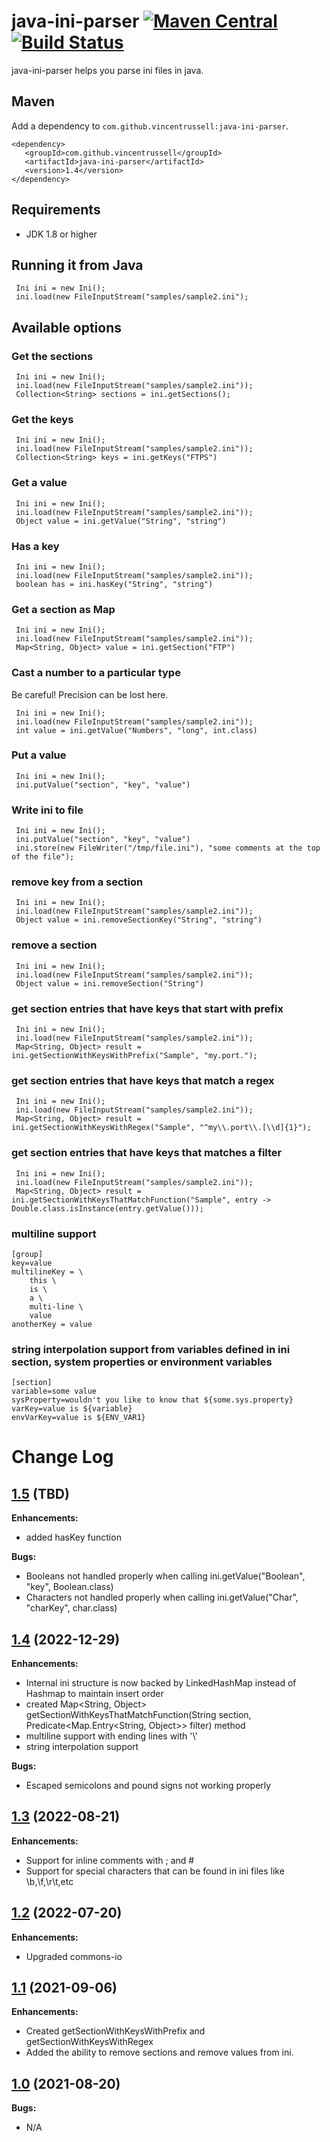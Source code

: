 # java-ini-parser [![Maven Central](https://img.shields.io/maven-central/v/com.github.vincentrussell/java-ini-parser.svg?label=Maven%20Central)](https://search.maven.org/search?q=g:%22com.github.vincentrussell%22%20AND%20a:%22java-ini-parser%22) [![Build Status](https://travis-ci.org/vincentrussell/java-ini-parser.svg?branch=master)](https://travis-ci.org/vincentrussell/java-ini-parser)

java-ini-parser helps you parse ini files in java.   

## Maven

Add a dependency to `com.github.vincentrussell:java-ini-parser`. 

```
<dependency>
   <groupId>com.github.vincentrussell</groupId>
   <artifactId>java-ini-parser</artifactId>
   <version>1.4</version>
</dependency>
```

## Requirements
- JDK 1.8 or higher

## Running it from Java

```
 Ini ini = new Ini();
 ini.load(new FileInputStream("samples/sample2.ini");
```

## Available options

### Get the sections

```
 Ini ini = new Ini();
 ini.load(new FileInputStream("samples/sample2.ini"));
 Collection<String> sections = ini.getSections();
```

### Get the keys

```
 Ini ini = new Ini();
 ini.load(new FileInputStream("samples/sample2.ini"));
 Collection<String> keys = ini.getKeys("FTPS")
```

### Get a value

```
 Ini ini = new Ini();
 ini.load(new FileInputStream("samples/sample2.ini"));
 Object value = ini.getValue("String", "string")
```

### Has a key

```
 Ini ini = new Ini();
 ini.load(new FileInputStream("samples/sample2.ini"));
 boolean has = ini.hasKey("String", "string")
```


### Get a section as Map

```
 Ini ini = new Ini();
 ini.load(new FileInputStream("samples/sample2.ini"));
 Map<String, Object> value = ini.getSection("FTP")
```

### Cast a number to a particular type

Be careful!  Precision can be lost here.
```
 Ini ini = new Ini();
 ini.load(new FileInputStream("samples/sample2.ini"));
 int value = ini.getValue("Numbers", "long", int.class)
```

### Put a value

```
 Ini ini = new Ini();
 ini.putValue("section", "key", "value")
```

### Write ini to file

```
 Ini ini = new Ini();
 ini.putValue("section", "key", "value")
 ini.store(new FileWriter("/tmp/file.ini"), "some comments at the top of the file");
```

### remove key from a section

```
 Ini ini = new Ini();
 ini.load(new FileInputStream("samples/sample2.ini"));
 Object value = ini.removeSectionKey("String", "string")
```
### remove a section

```
 Ini ini = new Ini();
 ini.load(new FileInputStream("samples/sample2.ini"));
 Object value = ini.removeSection("String")
```

### get section entries that have keys that start with prefix

```
 Ini ini = new Ini();
 ini.load(new FileInputStream("samples/sample2.ini"));
 Map<String, Object> result = ini.getSectionWithKeysWithPrefix("Sample", "my.port.");
```
### get section entries that have keys that match a regex

```
 Ini ini = new Ini();
 ini.load(new FileInputStream("samples/sample2.ini"));
 Map<String, Object> result = ini.getSectionWithKeysWithRegex("Sample", "^my\\.port\\.[\\d]{1}");
```

### get section entries that have keys that matches a filter

```
 Ini ini = new Ini();
 ini.load(new FileInputStream("samples/sample2.ini"));
 Map<String, Object> result = ini.getSectionWithKeysThatMatchFunction("Sample", entry -> Double.class.isInstance(entry.getValue()));
```

### multiline support

```
[group]
key=value
multilineKey = \
    this \
    is \
    a \
    multi-line \
    value
anotherKey = value
```

### string interpolation support from variables defined in ini section, system properties or environment variables

```
[section]
variable=some value
sysProperty=wouldn't you like to know that ${some.sys.property}
varKey=value is ${variable}
envVarKey=value is ${ENV_VAR1}
```

# Change Log

## [1.5](https://github.com/vincentrussell/java-ini-parser/tree/java-ini-parser-1.5) (TBD)

**Enhancements:**

- added hasKey function

**Bugs:**

- Booleans not handled properly when calling ini.getValue("Boolean", "key", Boolean.class)
- Characters not handled properly when calling ini.getValue("Char", "charKey", char.class)

## [1.4](https://github.com/vincentrussell/java-ini-parser/tree/java-ini-parser-1.4) (2022-12-29)

**Enhancements:**

- Internal ini structure is now backed by LinkedHashMap instead of Hashmap to maintain insert order
- created Map<String, Object> getSectionWithKeysThatMatchFunction(String section, Predicate<Map.Entry<String, Object>> filter) method
- multiline support with ending lines with '\\'
- string interpolation support

**Bugs:**

- Escaped semicolons and pound signs not working properly

## [1.3](https://github.com/vincentrussell/java-ini-parser/tree/java-ini-parser-1.3) (2022-08-21)

**Enhancements:**

- Support for inline comments with ; and #
- Support for special characters that can be found in ini files like \b,\f,\r\t,etc

## [1.2](https://github.com/vincentrussell/java-ini-parser/tree/java-ini-parser-1.2) (2022-07-20)

**Enhancements:**

- Upgraded commons-io

## [1.1](https://github.com/vincentrussell/java-ini-parser/tree/java-ini-parser-1.1) (2021-09-06)

**Enhancements:**

- Created getSectionWithKeysWithPrefix and getSectionWithKeysWithRegex
- Added the ability to remove sections and remove values from ini.

## [1.0](https://github.com/vincentrussell/java-ini-parser/tree/java-ini-parser-1.0) (2021-08-20)

**Bugs:**

- N/A